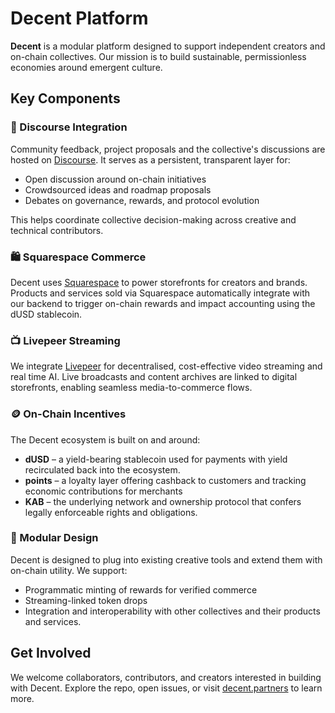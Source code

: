 # Decent Platform

**Decent** is a modular platform designed to support independent creators and on-chain collectives. 
Our mission is to build sustainable, permissionless economies around emergent culture. 

## Key Components

### 💬 Discourse Integration

Community feedback, project proposals and the collective's discussions are hosted on [Discourse](https://forum.decent.partners). It serves as a persistent, transparent layer for:

* Open discussion around on-chain initiatives
* Crowdsourced ideas and roadmap proposals
* Debates on governance, rewards, and protocol evolution

This helps coordinate collective decision-making across creative and technical contributors.

### 🛍️ Squarespace Commerce

Decent uses [Squarespace](https://www.squarespace.com/) to power storefronts for creators and brands. Products and services sold via Squarespace automatically integrate with our backend to trigger on-chain rewards and impact accounting using the dUSD stablecoin.

### 📺 Livepeer Streaming

We integrate [Livepeer](https://livepeer.org/) for decentralised, cost-effective video streaming and real time AI. Live broadcasts and content archives are linked to digital storefronts, enabling seamless media-to-commerce flows.

### 🪙 On-Chain Incentives

The Decent ecosystem is built on and around:

* **dUSD** – a yield-bearing stablecoin used for payments with yield recirculated back into the ecosystem.
* **points** – a loyalty layer offering cashback to customers and tracking economic contributions for merchants
* **KAB** – the underlying network and ownership protocol that confers legally enforceable rights and obligations.

### 🧩 Modular Design

Decent is designed to plug into existing creative tools and extend them with on-chain utility. We support:

* Programmatic minting of rewards for verified commerce
* Streaming-linked token drops
* Integration and interoperability with other collectives and their products and services.

## Get Involved

We welcome collaborators, contributors, and creators interested in building with Decent. Explore the repo, open issues, or visit [decent.partners](https://decent.partners) to learn more.
